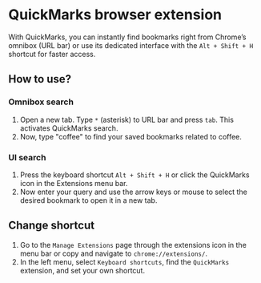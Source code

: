 # QuickMarks browser extension

With QuickMarks, you can instantly find bookmarks right from Chrome’s omnibox (URL bar) or use its dedicated interface with the `Alt + Shift + H` shortcut for faster access.

## How to use?

### Omnibox search

1. Open a new tab. Type `*` (asterisk) to URL bar and press `tab`. This activates QuickMarks search.
2. Now, type "coffee" to find your saved bookmarks related to coffee.

### UI search

1. Press the keyboard shortcut `Alt + Shift + H` or click the QuickMarks icon in the Extensions menu bar.
2. Now enter your query and use the arrow keys or mouse to select the desired bookmark to open it in a new tab.

## Change shortcut

1. Go to the `Manage Extensions` page through the extensions icon in the menu bar or copy and navigate to `chrome://extensions/`.
2. In the left menu, select `Keyboard shortcuts`, find the `QuickMarks` extension, and set your own shortcut.
